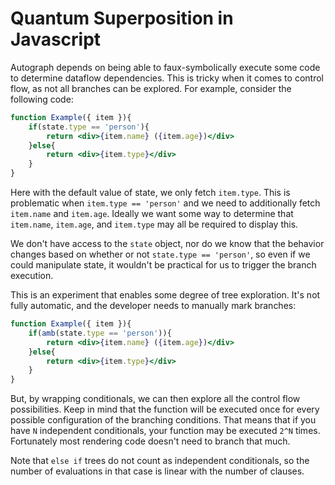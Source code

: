 # Quantum Superposition in Javascript


Autograph depends on being able to faux-symbolically execute some code to determine dataflow dependencies. This is tricky when it comes to control flow, as not all branches can be explored. For example, consider the following code:

```jsx
function Example({ item }){
    if(state.type == 'person'){
        return <div>{item.name} ({item.age})</div>
    }else{
        return <div>{item.type}</div>
    }
}
```

Here with the default value of state, we only fetch `item.type`. This is problematic when `item.type == 'person'` and we need to additionally fetch `item.name` and `item.age`. Ideally we want some way to determine that `item.name`, `item.age`, and `item.type` may all be required to display this.

We don't have access to the `state` object, nor do we know that the behavior changes based on whether or not `state.type == 'person'`, so even if we could manipulate state, it wouldn't be practical for us to trigger the branch execution. 

This is an experiment that enables some degree of tree exploration. It's not fully automatic, and the developer needs to manually mark branches:


```jsx
function Example({ item }){
    if(amb(state.type == 'person')){
        return <div>{item.name} ({item.age})</div>
    }else{
        return <div>{item.type}</div>
    }
}
```

But, by wrapping conditionals, we can then explore all the control flow possibilities. Keep in mind that the function will be executed once for every possible configuration of the branching conditions. That means that if you have `N` independent conditionals, your function may be executed `2^N` times. Fortunately most rendering code doesn't need to branch that much. 

Note that `else if` trees do not count as independent conditionals, so the number of evaluations in that case is linear with the number of clauses. 

